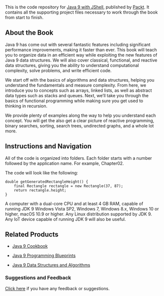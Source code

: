 This is the code repository for [Java 9 with JShell](https://www.packtpub.com/application-development/java-9-jshell?utm_source=github&utm_medium=repository&utm_campaign=9781787282841), published by [Packt](https://www.packtpub.com/?utm_source=github). It contains all the supporting project files necessary to work through the book from start to finish.

## About the Book
Java 9 has come out with several fantastic features including significant performance improvements, making it faster than ever. This book will teach you to organize data in an efficient way while exploiting the new features of Java 9 data structures. We will also cover classical, functional, and reactive data structures, giving you the ability to understand computational complexity, solve problems, and write efficient code.

We start off with the basics of algorithms and data structures, helping you understand the fundamentals and measure complexity. From here, we introduce you to concepts such as arrays, linked lists, as well as abstract data types such as stacks and queues. Next, we’ll take you through the basics of functional programming while making sure you get used to thinking in recursion.

We provide plenty of examples along the way to help you understand each concept. You will get the also get a clear picture of reactive programming, binary searches, sorting, search trees, undirected graphs, and a whole lot more.

## Instructions and Navigation

All of the code is organized into folders. Each folder starts with a number followed by the application name. For example, Chapter02.



The code will look like the following:
```
double getGeneratedRectangleHeight() {
    final Rectangle rectangle = new Rectangle(37, 87);
    return rectangle.height; 
}

```

A computer with a dual-core CPU and at least 4 GB RAM, capable of running JDK 9 Windows Vista SP2, Windows 7, Windows 8.x, Windows 10 or higher, macOS 10.9 or higher. Any Linux distribution supported by JDK 9. Any IoT device capable of running JDK 9 will also be useful.

## Related Products

* [Java 9 Cookbook](https://www.packtpub.com/application-development/java-9-cookbook?utm_source=github&utm_medium=repository&utm_campaign=9781786461407)

* [Java 9 Programming Blueprints](https://www.packtpub.com/application-development/java-9-programming-blueprints?utm_source=github&utm_medium=repository&utm_campaign=9781786460196)

* [Java 9 Data Structures and Algorithms](https://www.packtpub.com/application-development/java-9-data-structures-and-algorithms?utm_source=github&utm_medium=repository&utm_campaign=9781785889349)

### Suggestions and Feedback

[Click here](https://docs.google.com/forms/d/e/1FAIpQLSe5qwunkGf6PUvzPirPDtuy1Du5Rlzew23UBp2S-P3wB-GcwQ/viewform) if you have any feedback or suggestions.

